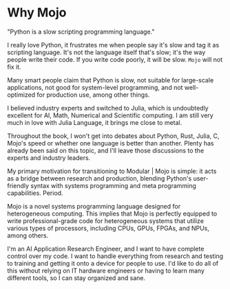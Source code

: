 # Why Mojo

"Python is a slow scripting programming language."

I really love Python, it frustrates me when people say it's slow and tag it as scripting language. It's not the language itself that's slow; it's the way people write their code. If you write code poorly, it will be slow. `Mojo` will not fix it.

Many smart people claim that Python is slow, not suitable for large-scale applications, not good for system-level programming, and not well-optimized for production use, among other things.

I believed industry experts and switched to Julia, which is undoubtedly excellent for AI, Math, Numerical and Scientific computing. I am still very much in love with Julia Language, it brings me close to metal.

Throughout the book, I won't get into debates about Python, Rust, Julia, C, Mojo's speed or whether one language is better than another. Plenty has already been said on this topic, and I'll leave those discussions to the experts and industry leaders.

My primary motivation for transitioning to Modular | Mojo is simple: it acts as a bridge between research and production, blending Python's user-friendly syntax with systems programming and meta programming capabilities. Period.

Mojo is a novel systems programming language designed for heterogeneous computing. This implies that Mojo is perfectly equipped to write professional-grade code for heterogeneous systems that utilize various types of processors, including CPUs, GPUs, FPGAs, and NPUs, among others.

I'm an AI Application Research Engineer, and I want to have complete control over my code. I want to handle everything from research and testing to training and getting it onto a device for people to use. I'd like to do all of this without relying on IT hardware engineers or having to learn many different tools, so I can stay organized and sane.
